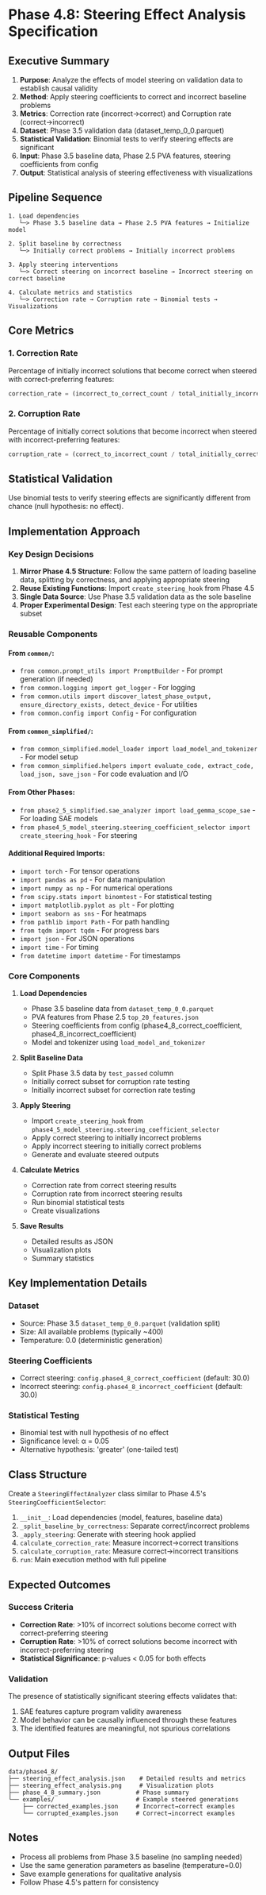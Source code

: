 # Phase 4.8: Steering Effect Analysis Specification

## Executive Summary

1. **Purpose**: Analyze the effects of model steering on validation data to establish causal validity
2. **Method**: Apply steering coefficients to correct and incorrect baseline problems
3. **Metrics**: Correction rate (incorrect→correct) and Corruption rate (correct→incorrect)
4. **Dataset**: Phase 3.5 validation data (dataset_temp_0_0.parquet)
5. **Statistical Validation**: Binomial tests to verify steering effects are significant
6. **Input**: Phase 3.5 baseline data, Phase 2.5 PVA features, steering coefficients from config
7. **Output**: Statistical analysis of steering effectiveness with visualizations

## Pipeline Sequence

```
1. Load dependencies
   └─> Phase 3.5 baseline data → Phase 2.5 PVA features → Initialize model

2. Split baseline by correctness
   └─> Initially correct problems → Initially incorrect problems

3. Apply steering interventions
   └─> Correct steering on incorrect baseline → Incorrect steering on correct baseline

4. Calculate metrics and statistics
   └─> Correction rate → Corruption rate → Binomial tests → Visualizations
```

## Core Metrics

### 1. Correction Rate
Percentage of initially incorrect solutions that become correct when steered with correct-preferring features:

```python
correction_rate = (incorrect_to_correct_count / total_initially_incorrect) * 100
```

### 2. Corruption Rate
Percentage of initially correct solutions that become incorrect when steered with incorrect-preferring features:

```python
corruption_rate = (correct_to_incorrect_count / total_initially_correct) * 100
```

## Statistical Validation

Use binomial tests to verify steering effects are significantly different from chance (null hypothesis: no effect).

## Implementation Approach

### Key Design Decisions

1. **Mirror Phase 4.5 Structure**: Follow the same pattern of loading baseline data, splitting by correctness, and applying appropriate steering
2. **Reuse Existing Functions**: Import `create_steering_hook` from Phase 4.5
3. **Single Data Source**: Use Phase 3.5 validation data as the sole baseline
4. **Proper Experimental Design**: Test each steering type on the appropriate subset

### Reusable Components

#### From `common/`:
- `from common.prompt_utils import PromptBuilder` - For prompt generation (if needed)
- `from common.logging import get_logger` - For logging
- `from common.utils import discover_latest_phase_output, ensure_directory_exists, detect_device` - For utilities
- `from common.config import Config` - For configuration

#### From `common_simplified/`:
- `from common_simplified.model_loader import load_model_and_tokenizer` - For model setup
- `from common_simplified.helpers import evaluate_code, extract_code, load_json, save_json` - For code evaluation and I/O

#### From Other Phases:
- `from phase2_5_simplified.sae_analyzer import load_gemma_scope_sae` - For loading SAE models
- `from phase4_5_model_steering.steering_coefficient_selector import create_steering_hook` - For steering

#### Additional Required Imports:
- `import torch` - For tensor operations
- `import pandas as pd` - For data manipulation
- `import numpy as np` - For numerical operations
- `from scipy.stats import binomtest` - For statistical testing
- `import matplotlib.pyplot as plt` - For plotting
- `import seaborn as sns` - For heatmaps
- `from pathlib import Path` - For path handling
- `from tqdm import tqdm` - For progress bars
- `import json` - For JSON operations
- `import time` - For timing
- `from datetime import datetime` - For timestamps

### Core Components

1. **Load Dependencies**
   - Phase 3.5 baseline data from `dataset_temp_0_0.parquet`
   - PVA features from Phase 2.5 `top_20_features.json`
   - Steering coefficients from config (phase4_8_correct_coefficient, phase4_8_incorrect_coefficient)
   - Model and tokenizer using `load_model_and_tokenizer`

2. **Split Baseline Data**
   - Split Phase 3.5 data by `test_passed` column
   - Initially correct subset for corruption rate testing
   - Initially incorrect subset for correction rate testing

3. **Apply Steering**
   - Import `create_steering_hook` from `phase4_5_model_steering.steering_coefficient_selector`
   - Apply correct steering to initially incorrect problems
   - Apply incorrect steering to initially correct problems
   - Generate and evaluate steered outputs

4. **Calculate Metrics**
   - Correction rate from correct steering results
   - Corruption rate from incorrect steering results
   - Run binomial statistical tests
   - Create visualizations

5. **Save Results**
   - Detailed results as JSON
   - Visualization plots
   - Summary statistics

## Key Implementation Details

### Dataset
- Source: Phase 3.5 `dataset_temp_0_0.parquet` (validation split)
- Size: All available problems (typically ~400)
- Temperature: 0.0 (deterministic generation)

### Steering Coefficients
- Correct steering: `config.phase4_8_correct_coefficient` (default: 30.0)
- Incorrect steering: `config.phase4_8_incorrect_coefficient` (default: 30.0)

### Statistical Testing
- Binomial test with null hypothesis of no effect
- Significance level: α = 0.05
- Alternative hypothesis: 'greater' (one-tailed test)

## Class Structure

Create a `SteeringEffectAnalyzer` class similar to Phase 4.5's `SteeringCoefficientSelector`:

1. `__init__`: Load dependencies (model, features, baseline data)
2. `_split_baseline_by_correctness`: Separate correct/incorrect problems
3. `_apply_steering`: Generate with steering hook applied
4. `calculate_correction_rate`: Measure incorrect→correct transitions
5. `calculate_corruption_rate`: Measure correct→incorrect transitions
6. `run`: Main execution method with full pipeline

## Expected Outcomes

### Success Criteria
- **Correction Rate**: >10% of incorrect solutions become correct with correct-preferring steering
- **Corruption Rate**: >10% of correct solutions become incorrect with incorrect-preferring steering
- **Statistical Significance**: p-values < 0.05 for both effects

### Validation
The presence of statistically significant steering effects validates that:
1. SAE features capture program validity awareness
2. Model behavior can be causally influenced through these features
3. The identified features are meaningful, not spurious correlations

## Output Files

```
data/phase4_8/
├── steering_effect_analysis.json    # Detailed results and metrics
├── steering_effect_analysis.png     # Visualization plots
├── phase_4_8_summary.json          # Phase summary
└── examples/                       # Example steered generations
    ├── corrected_examples.json     # Incorrect→correct examples
    └── corrupted_examples.json     # Correct→incorrect examples
```

## Notes

- Process all problems from Phase 3.5 baseline (no sampling needed)
- Use the same generation parameters as baseline (temperature=0.0)
- Save example generations for qualitative analysis
- Follow Phase 4.5's pattern for consistency